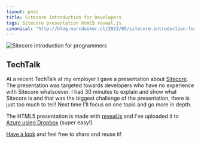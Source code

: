 ```yaml
---
layout: post
title: Sitecore Introduction for Developers
tags: Sitecore presentation html5 reveal.js
canonical: "http://blog.marcduiker.nl/2013/05/sitecore-introduction-for-developers.html"
---
```


<img class="u-max-full-width" src="{{ site.url }}/assets/2013/05/25/Sitecore Intro.png" alt="Sitecore introduction for programmers">

## TechTalk
At a recent TechTalk at my employer I gave a presentation about [Sitecore](http://www.sitecore.net). The presentation was targeted towards developers who have no experience with Sitecore whatsoever. I had 30 minutes to explain and show what Sitecore is and that was the biggest challenge of the presentation, there is just too much to tell! Next time I'll focus on one topic and go more in depth.

The HTML5 presentation is made with [reveal.js](http://lab.hakim.se/reveal-js/#/) and I've uploaded it to [Azure using Dropbox](http://blogs.msdn.com/b/windowsazure/archive/2013/03/19/new-deploy-to-windows-azure-web-sites-from-dropbox.aspx) (super easy!).

[Have a look](http://marcduiker.azurewebsites.net/presentations/sitecore.html#/) and feel free to share and reuse it!